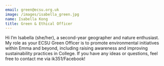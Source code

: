 ```yaml
---
email: green@ecsu.org.uk
image: /images/isabella_green.jpg
name: Isabella Kong
title: Green & Ethical Officer
---
```


Hi I’m Isabella (she/her), a second-year geographer and nature enthusiast.
My role as your ECSU Green Officer is to promote environmental initiatives within Emma and beyond,
including raising awareness and improving sustainability practices in College.
If you have any ideas or questions, feel free to contact me via ik351/Facebook!
